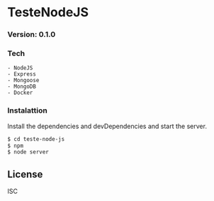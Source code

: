 # TesteNodeJS

### Version: 0.1.0
### Tech
    - NodeJS
    - Express
    - Mongoose
    - MongoDB
    - Docker

### Instalattion

Install the dependencies and devDependencies and start the server.

```sh
$ cd teste-node-js
$ npm
$ node server
```

License
-------
ISC
